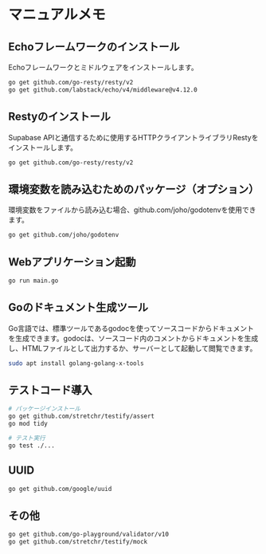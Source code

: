# マニュアルメモ

## Echoフレームワークのインストール

Echoフレームワークとミドルウェアをインストールします。

```bash
go get github.com/go-resty/resty/v2
go get github.com/labstack/echo/v4/middleware@v4.12.0
```

## Restyのインストール

Supabase APIと通信するために使用するHTTPクライアントライブラリRestyをインストールします。

```bash
go get github.com/go-resty/resty/v2
```

## 環境変数を読み込むためのパッケージ（オプション）

環境変数をファイルから読み込む場合、github.com/joho/godotenvを使用できます。

```bash
go get github.com/joho/godotenv
```

## Webアプリケーション起動

```bash
go run main.go
```

## Goのドキュメント生成ツール

Go言語では、標準ツールであるgodocを使ってソースコードからドキュメントを生成できます。godocは、ソースコード内のコメントからドキュメントを生成し、HTMLファイルとして出力するか、サーバーとして起動して閲覧できます。

```bash
sudo apt install golang-golang-x-tools
```

## テストコード導入

```bash
# パッケージインストール
go get github.com/stretchr/testify/assert
go mod tidy

# テスト実行
go test ./...
```

## UUID

```bash
go get github.com/google/uuid
```

## その他

```bash
go get github.com/go-playground/validator/v10
go get github.com/stretchr/testify/mock
```